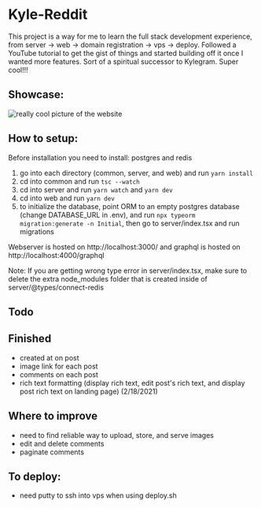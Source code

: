# Kyle-Reddit

This project is a way for me to learn the full stack development experience, from server -> web -> domain registration -> vps -> deploy. Followed a YouTube tutorial to get the gist of things and started building off it once I wanted more features. Sort of a spiritual successor to Kylegram. Super cool!!!

## Showcase:

![really cool picture of the website](https://cdn.discordapp.com/attachments/200994742782132224/814019365128634389/unknown.png)

## How to setup:

Before installation you need to install: postgres and redis

1. go into each directory (common, server, and web) and run `yarn install`
2. cd into common and run `tsc --watch`
3. cd into server and run `yarn watch` and `yarn dev`
4. cd into web and run `yarn dev`
5. to initialize the database, point ORM to an empty postgres database (change DATABASE_URL in .env), and run `npx typeorm migration:generate -n Initial`, then go to server/index.tsx and run migrations

Webserver is hosted on http://localhost:3000/ and graphql is hosted on http://localhost:4000/graphql

Note: If you are getting wrong type error in server/index.tsx, make sure to delete the extra node_modules folder that is created inside of server/@types/connect-redis

## Todo

## Finished

-   created at on post
-   image link for each post
-   comments on each post
-   rich text formatting (display rich text, edit post's rich text, and display post rich text on landing page) (2/18/2021)

## Where to improve

-   need to find reliable way to upload, store, and serve images
-   edit and delete comments
-   paginate comments

## To deploy:

-   need putty to ssh into vps when using deploy.sh
